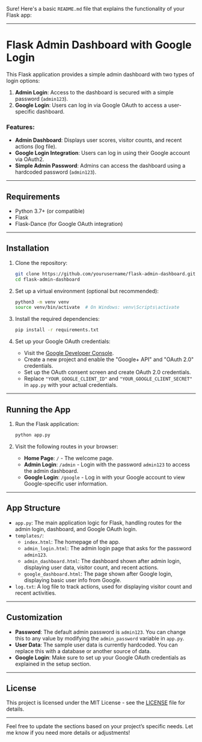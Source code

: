 Sure! Here's a basic `README.md` file that explains the functionality of your Flask app:

---

# Flask Admin Dashboard with Google Login

This Flask application provides a simple admin dashboard with two types of login options:
1. **Admin Login**: Access to the dashboard is secured with a simple password (`admin123`).
2. **Google Login**: Users can log in via Google OAuth to access a user-specific dashboard.

### Features:
- **Admin Dashboard**: Displays user scores, visitor counts, and recent actions (log file).
- **Google Login Integration**: Users can log in using their Google account via OAuth2.
- **Simple Admin Password**: Admins can access the dashboard using a hardcoded password (`admin123`).

---

## Requirements

- Python 3.7+ (or compatible)
- Flask
- Flask-Dance (for Google OAuth integration)

---

## Installation

1. Clone the repository:

   ```bash
   git clone https://github.com/yourusername/flask-admin-dashboard.git
   cd flask-admin-dashboard
   ```

2. Set up a virtual environment (optional but recommended):

   ```bash
   python3 -m venv venv
   source venv/bin/activate  # On Windows: venv\Scripts\activate
   ```

3. Install the required dependencies:

   ```bash
   pip install -r requirements.txt
   ```

4. Set up your Google OAuth credentials:
   - Visit the [Google Developer Console](https://console.developers.google.com/).
   - Create a new project and enable the "Google+ API" and "OAuth 2.0" credentials.
   - Set up the OAuth consent screen and create OAuth 2.0 credentials.
   - Replace `"YOUR_GOOGLE_CLIENT_ID"` and `"YOUR_GOOGLE_CLIENT_SECRET"` in `app.py` with your actual credentials.

---

## Running the App

1. Run the Flask application:

   ```bash
   python app.py
   ```

2. Visit the following routes in your browser:
   - **Home Page**: `/` - The welcome page.
   - **Admin Login**: `/admin` - Login with the password `admin123` to access the admin dashboard.
   - **Google Login**: `/google` - Log in with your Google account to view Google-specific user information.

---

## App Structure

- `app.py`: The main application logic for Flask, handling routes for the admin login, dashboard, and Google OAuth login.
- `templates/`:
  - `index.html`: The homepage of the app.
  - `admin_login.html`: The admin login page that asks for the password `admin123`.
  - `admin_dashboard.html`: The dashboard shown after admin login, displaying user data, visitor count, and recent actions.
  - `google_dashboard.html`: The page shown after Google login, displaying basic user info from Google.
- `log.txt`: A log file to track actions, used for displaying visitor count and recent activities.

---

## Customization

- **Password**: The default admin password is `admin123`. You can change this to any value by modifying the `admin_password` variable in `app.py`.
- **User Data**: The sample user data is currently hardcoded. You can replace this with a database or another source of data.
- **Google Login**: Make sure to set up your Google OAuth credentials as explained in the setup section.

---

## License

This project is licensed under the MIT License - see the [LICENSE](LICENSE) file for details.

---

Feel free to update the sections based on your project’s specific needs. Let me know if you need more details or adjustments!
